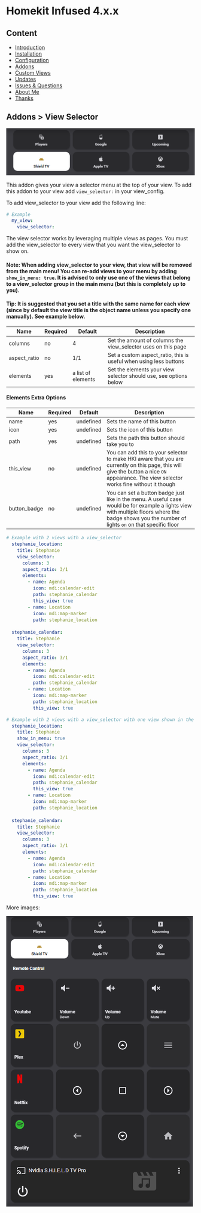 # Homekit Infused 4.x.x

## Content
- [Introduction](../index.md)
- [Installation](../installation.md)
- [Configuration](../configuration.md)
- [Addons](../addons.md)
- [Custom Views](../custom_views.md)
- [Updates](../updates.md)
- [Issues & Questions](../issues.md)
- [About Me](../about.md)
- [Thanks](../thanks.md)

## Addons > View Selector

![Homekit Infused](../images/vs_1.png)

This addon gives your view a selector menu at the top of your view.
To add this addon to your view add `view_selector:` in your view_config.

To add view_selector to your view add the following line:

```yaml
# Example
  my_view:
    view_selector:
```

The view selector works by leveraging multiple views as pages. You must add the view_selector to every view that you want the view_selector to show on.
#### Note: When adding view_selector to your view, that view will be removed from the main menu! You can re-add views to your menu by adding `show_in_menu: true`. It is advised to only use one of the views that belong to a view_selector group in the main menu (but this is completely up to you).
#### Tip: It is suggested that you set a title with the same name for each view (since by default the view title is the object name unless you specify one manually). See example below.

| Name | Required | Default | Description |
|----------------------------------|-------------|----------------------|-----------------------------------------------------------------------------------------------------------------------------------------------------------------------------------|
| columns | no | 4 | Set the amount of columns the view_selector uses on this page |
| aspect_ratio | no | 1/1 | Set a custom aspect_ratio, this is useful when using less buttons |
| elements | yes | a list of elements | Set the elements your view selector should use, see options below |

#### Elements Extra Options

| Name | Required | Default | Description |
|----------------------------------|-------------|----------------------|-----------------------------------------------------------------------------------------------------------------------------------------------------------------------------------|
| name | yes | undefined | Sets the name of this button |
| icon | yes | undefined | Sets the icon of this button |
| path | yes | undefined | Sets the path this button should take you to |
| this_view | no | undefined | You can add this to your selector to make HKI aware that you are currently on this page, this will give the button a nice `ON` appearance. The view selector works fine without it though |
| button_badge | no | undefined | You can set a button badge just like in the menu. A useful case would be for example a lights view with multiple floors where the badge shows you the number of lights `on` on that specific floor |

```yaml
# Example with 2 views with a view_selector
  stephanie_location:
    title: Stephanie
    view_selector:
      columns: 3
      aspect_ratio: 3/1
      elements:
        - name: Agenda
          icon: mdi:calendar-edit
          path: stephanie_calendar
          this_view: true
        - name: Location
          icon: mdi:map-marker
          path: stephanie_location

  stephanie_calendar:
    title: Stephanie
    view_selector:
      columns: 3
      aspect_ratio: 3/1
      elements:
        - name: Agenda
          icon: mdi:calendar-edit
          path: stephanie_calendar
        - name: Location
          icon: mdi:map-marker
          path: stephanie_location
          this_view: true
```
```yaml
# Example with 2 views with a view_selector with one view shown in the main menu
  stephanie_location:
    title: Stephanie
    show_in_menu: true
    view_selector:
      columns: 3
      aspect_ratio: 3/1
      elements:
        - name: Agenda
          icon: mdi:calendar-edit
          path: stephanie_calendar
          this_view: true
        - name: Location
          icon: mdi:map-marker
          path: stephanie_location

  stephanie_calendar:
    title: Stephanie
    view_selector:
      columns: 3
      aspect_ratio: 3/1
      elements:
        - name: Agenda
          icon: mdi:calendar-edit
          path: stephanie_calendar
        - name: Location
          icon: mdi:map-marker
          path: stephanie_location
          this_view: true
```

More images:

![Homekit Infused](../images/vs_2.png)
